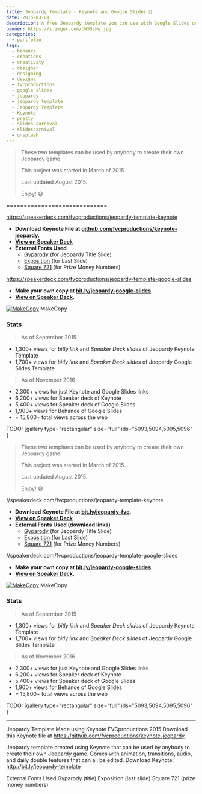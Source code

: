 ```yaml
---
title: Jeopardy Template - Keynote and Google Slides 📁
date: 2015-03-01
description: A free Jeopardy template you can use with Google Slides or Keynote.
banner: https://i.imgur.com/UW55LNg.jpg
categories:
  - portfolio
tags:
  - behance
  - creations
  - creativity
  - designer
  - designing
  - designs
  - fvcproductions
  - google slides
  - jeopardy
  - jeopardy template
  - Jeopardy Template
  - Keynote
  - pretty
  - slides carnival
  - slidescarnival
  - unsplash
---
```


> These two templates can be used by anybody to create their own Jeopardy game.
>
> This project was started in March of 2015.
>
> Last updated August 2015.
>
> Enjoy! :smile:

=============================

https://speakerdeck.com/fvcproductions/jeopardy-template-keynote

* **Download Keynote File at [github.com/fvcproductions/keynote-jeopardy](https://github.com/fvcproductions/keynote-jeopardy "Jeopardy Template").**
* **[View on Speaker Deck](https://speakerdeck.com/fvcproductions/jeopardy-template-keynote "Speaker Deck | Jeopardy Template")**
* **External Fonts Used**
  * [Gyparody](https://www.1001fonts.com/gyparody-font.html) (for Jeopardy Title Slide)
  * [Exposition](https://www.ffonts.net/Exposition.font) (for Last Slide)
  * [Square 721](https://www.fontyukle.net/en/1,Square721) (for Prize Money Numbers)

https://speakerdeck.com/fvcproductions/jeopardy-template-google-slides

* **Make your own copy at [bit.ly/jeopardy-google-slides](https://bit.ly/jeopardy-google-slides "Jeopardy Template | Google Slides").**
* **[View on Speaker Deck](https://speakerdeck.com/fvcproductions/jeopardy-template-google-slides "Speaker Deck | Jeopardy Template").**

[![MakeCopy](https://fvcproductions.files.wordpress.com/2015/05/makecopy.gif)](https://fvcproductions.files.wordpress.com/2015/05/makecopy.gif) MakeCopy

### Stats

> As of September 2015

* 1,300+ views for _bitly link_ and _Speaker Deck slides_ of Jeopardy Keynote Template
* 1,700+ views for _bitly link_ and _Speaker Deck slides_ of Jeopardy Google Slides Template

> As of November 2016

* 2,300+ views for just Keynote and Google Slides links
* 6,200+ views for Speaker deck of Keynote
* 5,400+ views for Speaker deck of Google Slides
* 1,900+ views for Behance of Google Slides
* = 15,800+ total views across the web

TODO: [gallery type="rectangular" size="full" ids="5093,5094,5095,5096" ]

> These two templates can be used by anybody to create their own Jeopardy game.
>
> This project was started in March of 2015.
>
> Last updated August 2015.
>
> Enjoy! :smile:

//speakerdeck.com/fvcproductions/jeopardy-template-keynote

* **Download Keynote File at [bit.ly/jeopardy-fvc](//bit.ly/jeopardy-fvc "Jeopardy Template").**
* **[View on Speaker Deck](//speakerdeck.com/fvcproductions/jeopardy-template-keynote "Speaker Deck | Jeopardy Template")**
* **External Fonts Used (download links)**
  * [Gyparody](//www.1001fonts.com/gyparody-font.html) (for Jeopardy Title Slide)
  * [Exposition](//www.ffonts.net/Exposition.font) (for Last Slide)
  * [Square 721](//www.fontyukle.net/en/1,Square721) (for Prize Money Numbers)

//speakerdeck.com/fvcproductions/jeopardy-template-google-slides

* **Make your own copy at [bit.ly/jeopardy-google-slides](//bit.ly/jeopardy-google-slides "Jeopardy Template | Google Slides").**
* **[View on Speaker Deck](//speakerdeck.com/fvcproductions/jeopardy-template-google-slides "Speaker Deck | Jeopardy Template").**

[![MakeCopy](//fvcproductions.files.wordpress.com/2015/05/makecopy.gif)](//fvcproductions.files.wordpress.com/2015/05/makecopy.gif) MakeCopy

### Stats

> As of September 2015

* 1,300+ views for _bitly link_ and _Speaker Deck slides_ of Jeopardy Keynote Template
* 1,700+ views for _bitly link_ and _Speaker Deck slides_ of Jeopardy Google Slides Template

> As of November 2016

* 2,300+ views for just Keynote and Google Slides links
* 6,200+ views for Speaker deck of Keynote
* 5,400+ views for Speaker deck of Google Slides
* 1,900+ views for Behance of Google Slides
* = 15,800+ total views across the web

TODO: [gallery type="rectangular" size="full" ids="5093,5094,5095,5096" ]

---

Jeopardy Template
Made using Keynote
FVCproductions 2015
Download this Keynote file at https://github.com/fvcproductions/keynote-jeopardy.

Jeopardy template created using Keynote that can be used by anybody to create their own Jeopardy game. Comes with animation, transitions, audio, and daily double features that can all be edited. Download Keynote: http://bit.ly/jeopardy-template

External Fonts Used
Gyparody (title)
Exposition (last slide)
Square 721 (prize money numbers)
